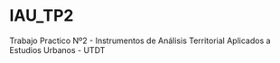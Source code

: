 # IAU_TP2
Trabajo Practico Nº2 - Instrumentos de Análisis Territorial Aplicados a Estudios Urbanos - UTDT
